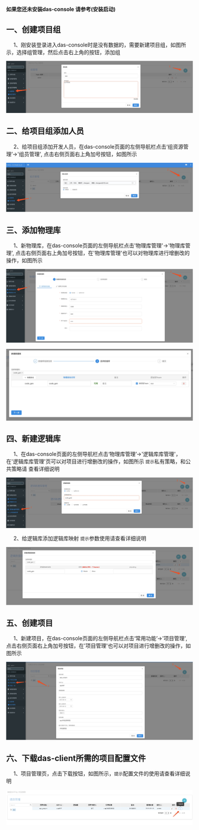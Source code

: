 #### 如果您还未安装das-console 请参考(安装启动)

## 一、创建项目组

&nbsp;&nbsp;&nbsp;&nbsp; 1、刚安装登录进入das-console时是没有数据的，需要新建项目组，如图所示，选择组管理，然后点击右上角的按钮，添加组

![image](./img/操作-1.png)

## 二、给项目组添加人员

&nbsp;&nbsp;&nbsp;&nbsp; 2、给项目组添加开发人员，在das-console页面的左侧导航栏点击‘组资源管理’->'组员管理', 点击右侧页面右上角加号按钮，如图所示

![image](./img/操作-2.png)


## 三、添加物理库

&nbsp;&nbsp;&nbsp;&nbsp; 1、新物理库，在das-console页面的左侧导航栏点击'物理库管理'->'物理库管理', 点击右侧页面右上角加号按钮，在'物理库管理'也可以对物理库进行增删改的操作，如图所示

![image](./img/操作-3.png)

![image](./img/操作-4.png)


## 四、新建逻辑库

&nbsp;&nbsp;&nbsp;&nbsp; 1、在das-console页面的左侧导航栏点击‘物理库管理’->'逻辑库库管理'，在'逻辑库库管理'页可以对项目进行增删改的操作，如图所示 `提示`私有策略，和公共策略请 查看详细说明

![image](./img/操作-5.png)

&nbsp;&nbsp;&nbsp;&nbsp; 2、给逻辑库添加逻辑库映射 `提示`参数使用请查看详细说明

![image](./img/操作-6.png)

## 五、创建项目

&nbsp;&nbsp;&nbsp;&nbsp; 1、新建项目，在das-console页面的左侧导航栏点击‘常用功能’->'项目管理', 点击右侧页面右上角加号按钮，在'项目管理'也可以对项目进行增删改的操作，如图所示

![image](./img/操作-7.png)

## 六、下载das-client所需的项目配置文件

&nbsp;&nbsp;&nbsp;&nbsp; 1、项目管理页，点击下载按钮，如图所示，`提示`配置文件的使用请查看详细说明

![image](./img/操作-8.png)





